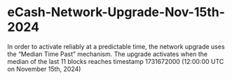 # eCash-Network-Upgrade-Nov-15th-2024
In order to activate reliably at a predictable time, the network upgrade uses the “Median Time Past” mechanism. The upgrade activates when the median of the last 11 blocks reaches timestamp 1731672000 (12:00:00 UTC on November 15th, 2024)
